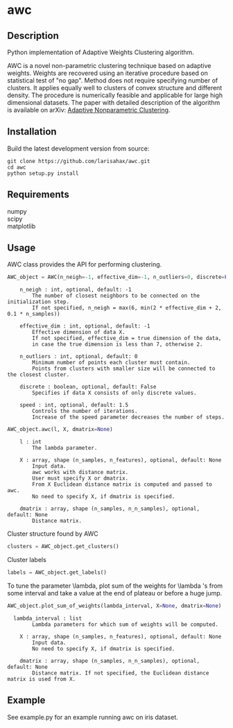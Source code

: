 # awc
Description 
-----------

Python implementation of Adaptive Weights Clustering algorithm.

AWC is a novel non-parametric clustering technique based on adaptive weights. Weights are recovered using an iterative procedure based on statistical test of "no gap". Method does not require specifying number of clusters. It applies equally well to clusters of convex structure and different density. The procedure is numerically feasible and applicable for large high dimensional datasets. The paper with detailed description of the algorithm is available on arXiv: [Adaptive Nonparametric Clustering](https://arxiv.org/abs/1709.09102v1).

Installation
-----------

Build the latest development version from source:

    git clone https://github.com/larisahax/awc.git
    cd awc
    python setup.py install

Requirements
-----

numpy  
scipy  
matplotlib

Usage
------

AWC class provides the API for performing clustering. 

```python
AWC_object = AWC(n_neigh=-1, effective_dim=-1, n_outliers=0, discrete=False, speed=1.5)
```

        n_neigh : int, optional, default: -1
            The number of closest neighbors to be connected on the initialization step.
            If not specified, n_neigh = max(6, min(2 * effective_dim + 2, 0.1 * n_samples))

        effective_dim : int, optional, default: -1
            Effective dimension of data X. 
            If not specified, effective_dim = true dimension of the data, 
            in case the true dimension is less than 7, otherwise 2.

        n_outliers : int, optional, default: 0
            Minimum number of points each cluster must contain.
            Points from clusters with smaller size will be connected to the closest cluster.

        discrete : boolean, optional, default: False
            Specifies if data X consists of only discrete values.

        speed : int, optional, default: 1.5
            Controls the number of iterations.
            Increase of the speed parameter decreases the number of steps.
            
```python
AWC_object.awc(l, X, dmatrix=None)
```

        l : int
            The lambda parameter.
        
        X : array, shape (n_samples, n_features), optional, default: None 
            Input data. 
            awc works with distance matrix. 
            User must specify X or dmatrix.
            From X Euclidean distance matrix is computed and passed to awc.
            No need to specify X, if dmatrix is specified. 
        
        dmatrix : array, shape (n_samples, n_n_samples), optional, default: None
            Distance matrix.

Cluster structure found by AWC
```python 
clusters = AWC_object.get_clusters()
```
Cluster labels
```python 
labels = AWC_object.get_labels()
```
 To tune the parameter \lambda, plot sum of the weights for \lambda 's from some interval and take a value at the end of plateau or before a huge jump.
 ```python
 AWC_object.plot_sum_of_weights(lambda_interval, X=None, dmatrix=None)
 ```
    
      lambda_interval : list
            Lambda parameters for which sum of weights will be computed.
            
        X : array, shape (n_samples, n_features), optional, default: None 
            Input data. 
            No need to specify X, if dmatrix is specified. 
        
        dmatrix : array, shape (n_samples, n_n_samples), optional, default: None
            Distance matrix. If not specified, the Euclidean distance matrix is used from X.  

Example
------

See example.py for an example running awc on iris dataset.
